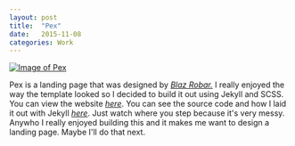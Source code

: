 ```yaml
---
layout: post
title:  "Pex"
date:   2015-11-08
categories: Work
---
```


[![Image of Pex](http://i.imgur.com/vqteVmd.jpg)](http://www.qkombur.com/Pex/)

Pex is a landing page that was designed by [*Blaz Robar.*](http://blazrobar.com/2015/free-psd-website-templates/pex-a-free-website-home-page-photoshop-psd/)
I really enjoyed the way the template looked so I decided to build it out using Jekyll and SCSS. 
You can view the website [*here*](http://www.qkombur.com/Pex). You can see the source code and how I laid it out with Jekyll [*here*](https://github.com/qkombur/Pex).
Just watch where you step because it's very messy. Anywho I really enjoyed building this and it makes me want to design a landing page. Maybe I'll do that next.
